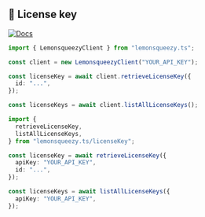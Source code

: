 ## 🔑 License key

[![Docs](https://img.shields.io/badge/-Docs-blue.svg?style=for-the-badge)](https://docs.lemonsqueezy.com/api/license-keys)

```typescript
import { LemonsqueezyClient } from "lemonsqueezy.ts";

const client = new LemonsqueezyClient("YOUR_API_KEY");

const licenseKey = await client.retrieveLicenseKey({
  id: "...",
});

const licenseKeys = await client.listAllLicenseKeys();
```

```typescript
import {
  retrieveLicenseKey,
  listAllLicenseKeys,
} from "lemonsqueezy.ts/licenseKey";

const licenseKey = await retrieveLicenseKey({
  apiKey: "YOUR_API_KEY",
  id: "...",
});

const licenseKeys = await listAllLicenseKeys({
  apiKey: "YOUR_API_KEY",
});
```
